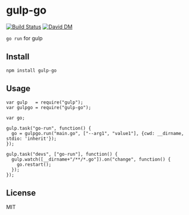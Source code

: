 # gulp-go

[![Build Status](https://travis-ci.org/nowk/gulp-go.svg?branch=master)](https://travis-ci.org/nowk/gulp-go)
[![David DM](https://david-dm.org/nowk/gulp-go.png)](https://david-dm.org/nowk/gulp-go)

`go run` for gulp

## Install

    npm install gulp-go

## Usage

    var gulp   = require("gulp");
    var gulpgo = require("gulp-go");

    var go;

    gulp.task("go-run", function() {
      go = gulpgo.run("main.go", ["--arg1", "value1"], {cwd: __dirname, stdio: 'inherit'});
    });

    gulp.task("devs", ["go-run"], function() {
      gulp.watch([__dirname+"/**/*.go"]).on("change", function() {
        go.restart();
      });
    });

## License

MIT
